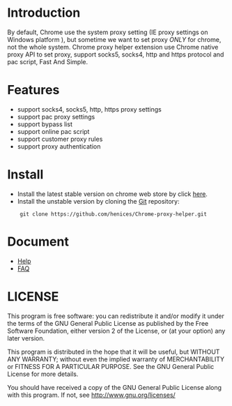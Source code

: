 # Introduction
By default, Chrome use the system proxy setting (IE proxy settings on Windows platform ),
but sometime we want to set proxy *ONLY* for chrome, not the whole system. Chrome proxy 
helper extension use Chrome native proxy API to set proxy, support  socks5, socks4, http 
and https protocol and pac script, Fast And Simple.

# Features
* support socks4, socks5, http, https proxy settings
* support pac proxy settings
* support bypass list
* support online pac script
* support customer proxy rules
* support proxy authentication


# Install
* Install the latest stable version on chrome web store by click [here](https://chrome.google.com/webstore/detail/proxy-helper/mnloefcpaepkpmhaoipjkpikbnkmbnic).
* Install the unstable version by cloning the [Git](https://github.com/henices/Chrome-proxy-helper.git) repository:

```
    git clone https://github.com/henices/Chrome-proxy-helper.git
```

# Document

* [Help](https://github.com/henices/Chrome-proxy-helper/wiki)
* [FAQ](https://github.com/henices/Chrome-proxy-helper/wiki/FAQ)

# LICENSE
This program is free software: you can redistribute it and/or modify
it under the terms of the GNU General Public License as published by
the Free Software Foundation, either version 2 of the License, or
(at your option) any later version.

This program is distributed in the hope that it will be useful,
but WITHOUT ANY WARRANTY; without even the implied warranty of
MERCHANTABILITY or FITNESS FOR A PARTICULAR PURPOSE.  See the
GNU General Public License for more details.
 
You should have received a copy of the GNU General Public License
along with this program.  If not, see <http://www.gnu.org/licenses/>

